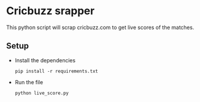 # Cricbuzz srapper

 This python script will scrap cricbuzz.com to get live scores of the matches.
 
## Setup

* Install the dependencies

    `pip install -r requirements.txt`
* Run the file

    `python live_score.py`


